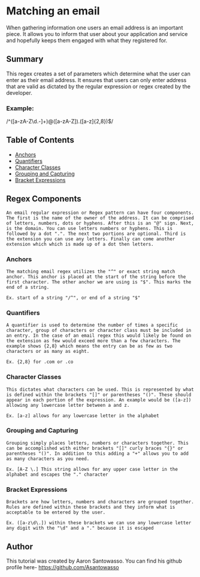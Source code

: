 # Matching an email 
When gathering information one users an email address is an important piece. It allows you to inform that user about your application and service and hopefully keeps them engaged with what they registered for. 

## Summary

This regex creates a set of parameters which determine what the user can enter as their email address. It ensures that users can only enter address that are valid as dictated by the regular expression or regex created by the developer.

### Example: 
/^([a-zA-Z\d\.-]+)@([a-zA-Z])\.([a-z]{2,8})$/

## Table of Contents

- [Anchors](#anchors)   
- [Quantifiers](#quantifiers)
- [Character Classes](#character-classes)
- [Grouping and Capturing](#grouping-and-capturing)
- [Bracket Expressions](#bracket-expressions)


## Regex Components

    An email regular expression or Regex pattern can have four components. The first is the name of the owner of the address. It can be comprised of letters, numbers, dots or hyphens. After this is an "@" sign. Next, is the domain. You can use letters numbers or hyphens. This is followed by a dot ".". The next two portions are optional. Third is the extension you can use any letters. Finally can come another extension which which is made up of a dot then letters.


### Anchors

    The matching email regex utilizes the "^" or exact string match anchor. This anchor is placed at the start of the string before the first character. The other anchor we are using is "$". This marks the end of a string.
    
    Ex. start of a string "/^", or end of a string "$"
    
### Quantifiers

    A quantifier is used to determine the number of times a specific character, group of characters or character class must be included in an entry. In the case of an email regex this would likely be found on the extension as few would exceed more than a few characters. The example shows {2,8} which means the entry can be as few as two characters or as many as eight. 

    Ex. {2,8} for .com or .co

### Character Classes

    This dictates what characters can be used. This is represented by what is defined within the brackets "[]" or parentheses "()". These should appear in each portion of the expression. An example would be ([a-z]) allowing any lowercase letter between a and z.

    Ex. [a-z] allows for any lowercase letter in the alphabet

### Grouping and Capturing

    Grouping simply places letters, numbers or characters together. This can be accomplished with either brackets "[]" curly braces "{}" or parentheses "()". In addition to this adding a "+" allows you to add as many characters as you need.

    Ex. [A-Z \.] This string allows for any upper case letter in the alphabet and escapes the "." character

### Bracket Expressions

    Brackets are how letters, numbers and characters are grouped together. Rules are defined within these brackets and they inform what is acceptable to be entered by the user. 

    Ex. ([a-z\d\.]) within these brackets we can use any lowercase letter any digit with the "\d" and a "." because it is escaped

## Author

This tutorial was created by Aaron Santowasso. You can find his github profile here-
https://github.com/Asantowasso